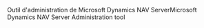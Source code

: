 <span data-ttu-id="4b76b-101">Outil d'administration de Microsoft Dynamics NAV Server</span><span class="sxs-lookup"><span data-stu-id="4b76b-101">Microsoft Dynamics NAV Server Administration tool</span></span>